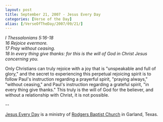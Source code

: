 ```yaml
---
layout: post
title: September 21, 2007 - Jesus Every Day
categories: [Verse of the Day]
alias: [/VerseOfTheDay/2007/09/21/]
---
```


_I Thessalonians 5:16-18  
16 Rejoice evermore.  
17 Pray without ceasing.  
18 In every thing give thanks: for this is the will of God in Christ
Jesus concerning you._

Only Christians can truly rejoice with a joy that is "unspeakable
and full of glory," and the secret to experiencing this perpetual
rejoicing spirit is to follow Paul's instruction regarding a
prayerful spirit, "praying always," "without ceasing," and Paul's
instruction regarding a grateful spirit, "in every thing give
thanks." This truly is the will of God for the believer, and without
a relationship with Christ, it is not possible.

 --

<a href=http://jesuseveryday.net>Jesus Every Day</a> is a ministry of <a href=http://rodgersbaptist.net>Rodgers Baptist Church</a> in Garland, Texas.

